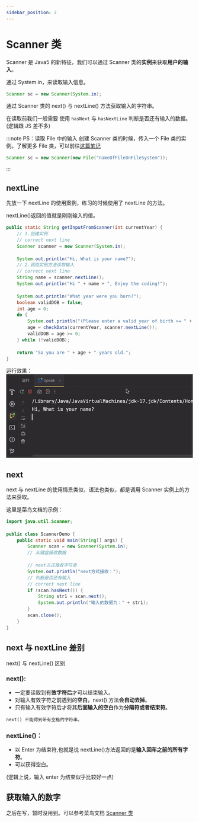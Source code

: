 ```yaml
---
sidebar_position: 2
---
```


# Scanner 类

Scanner 是 Java5 的新特征，我们可以通过 Scanner 类的**实例**来获取**用户的输入**。

通过 System.in，来读取输入信息。

```java title="创建 Scanner 对象的基本语法"
Scanner sc = new Scanner(System.in);
```

通过 Scanner 类的 next() 与 nextLine() 方法获取输入的字符串。

在读取前我们一般需要 使用 `hasNext` 与 `hasNextLine` 判断是否还有输入的数据。(逻辑跟 JS 差不多)

:::note PS：读取 File 中的输入
创建 Scanner 类的时候，传入一个 File 类的实例。了解更多 File 类，可以前往[这篇笔记](./fileClass.md)

```java title="读取File中的输入"
Scanner sc = new Scanner(new File("nameOfFileOnFileSystem"));
```

:::

## nextLine

先放一下 nextLine 的使用案例，练习的时候使用了 nextLine 的方法。

nextLine()返回的值就是刚刚输入的值。

```java title="nextLine example"
public static String getInputFromScanner(int currentYear) {
    // 1.创建实例
    // correct next line
    Scanner scanner = new Scanner(System.in);

    System.out.println("Hi, What is your name?");
    // 2.调用实例方法读取输入
    // correct next line
    String name = scanner.nextLine();
    System.out.println("Hi " + name + ", Enjoy the coding!");

    System.out.println("What year were you born?");
    boolean validDOB = false;
    int age = 0;
    do {
        System.out.println("(Please enter a valid year of birth >= " + (currentYear - 125) + " and <= " + (currentYear) + " )");
        age = checkData(currentYear, scanner.nextLine());
        validDOB = age >= 0;
    } while (!validDOB);

    return "So you are " + age + " years old.";
}
```

运行效果：
![运行 Scanner 动图](../images/Scanner-example-new.gif)

## next

next 与 nextLine 的使用情景类似，语法也类似，都是调用 Scanner 实例上的方法来获取。

这里是菜鸟文档的示例：

```java
import java.util.Scanner;

public class ScannerDemo {
    public static void main(String[] args) {
        Scanner scan = new Scanner(System.in);
        // 从键盘接收数据

        // next方式接收字符串
        System.out.println("next方式接收：");
        // 判断是否还有输入
        // correct next line
        if (scan.hasNext()) {
            String str1 = scan.next();
            System.out.println("输入的数据为：" + str1);
        }
        scan.close();
    }
}
```

## next 与 nextLine 差别

next() 与 nextLine() 区别

### next():

- 一定要读取到有**效字符后**才可以结束输入。
- 对输入有效字符之前遇到的**空白**，next() 方法**会自动去掉**。
- 只有输入有效字符后才将其**后面输入的空白**作为**分隔符或者结束符**。

`next() 不能得到带有空格的字符串。`

### nextLine()：

- 以 Enter 为结束符,也就是说 nextLine()方法返回的是**输入回车之前的所有字符**。
- 可以获得空白。

(逻辑上说，输入 enter 为结束似乎比较好一点)

## 获取输入的数字

之后在写，暂时没用到。可以参考菜鸟文档 [Scanner 类](https://www.runoob.com/java/java-scanner-class.html)
